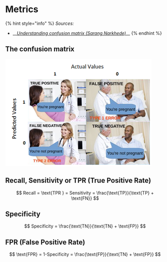 # Metrics

{% hint style="info" %}
_Sources:_

* \_\_[_Understanding confusion matrix \(Sarang Narkhede\)_](https://towardsdatascience.com/understanding-confusion-matrix-a9ad42dcfd62)\_\_
{% endhint %}

## The confusion matrix

![](../../.gitbook/assets/image%20%2826%29.png)



## Recall, Sensitivity or TPR \(True Positive Rate\)

$$
Recall = \text{TPR } = Sensitivity = \frac{\text{TP}}{\text{TP} + \text{FN}}
$$

## Specificity

$$
Specificity = \frac{\text{TN}}{\text{TN} + \text{FP}}
$$

## FPR \(False Positive Rate\)

$$
\text{FPR} = 1-Specificity = \frac{\text{FP}}{\text{TN} + \text{FP}}
$$

## 

